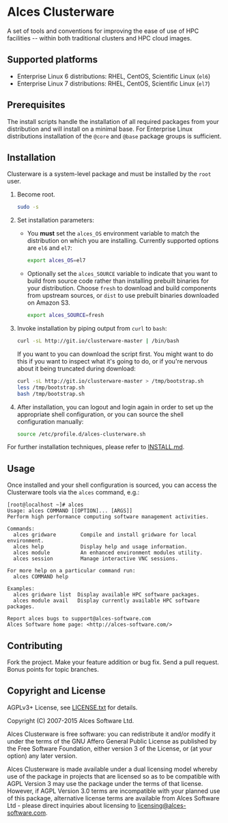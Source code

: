 # Alces Clusterware

A set of tools and conventions for improving the ease of use of HPC facilities -- within both traditional clusters and HPC cloud images.

## Supported platforms

* Enterprise Linux 6 distributions: RHEL, CentOS, Scientific Linux (`el6`)
* Enterprise Linux 7 distributions: RHEL, CentOS, Scientific Linux (`el7`)

## Prerequisites

The install scripts handle the installation of all required packages from your distribution and will install on a minimal base.  For Enterprise Linux distributions installation of the `@core` and `@base` package groups is sufficient.

## Installation

Clusterware is a system-level package and must be installed by the `root` user.

1. Become root.

   ```bash
   sudo -s
   ```

2. Set installation parameters:

   * You **must** set the `alces_OS` environment variable to match the distribution on which you are installing. Currently supported options are `el6` and `el7`:

     ```bash
     export alces_OS=el7
     ```
   
   * Optionally set the `alces_SOURCE` variable to indicate that you want to build from source code rather than installing prebuilt binaries for your distribution.  Choose `fresh` to download and build components from upstream sources, or `dist` to use prebuilt binaries downloaded on Amazon S3.
   
     ```bash
     export alces_SOURCE=fresh
     ```

3. Invoke installation by piping output from `curl` to `bash`:

   ```bash
   curl -sL http://git.io/clusterware-master | /bin/bash
   ```

   If you want to you can download the script first.  You might want to do this if you want to inspect what it's going to do, or if you're nervous about it being truncated during download:

   ```bash
   curl -sL http://git.io/clusterware-master > /tmp/bootstrap.sh
   less /tmp/bootstrap.sh
   bash /tmp/bootstrap.sh
   ```

4. After installation, you can logout and login again in order to set up the appropriate shell configuration, or you can source the shell configuration manually:

   ```bash
   source /etc/profile.d/alces-clusterware.sh
   ```

For further installation techniques, please refer to [INSTALL.md](INSTALL.md).

## Usage

Once installed and your shell configuration is sourced, you can access the Clusterware tools via the `alces` command, e.g.:

```
[root@localhost ~]# alces
Usage: alces COMMAND [[OPTION]... [ARGS]]
Perform high performance computing software management activities.

Commands:
  alces gridware        Compile and install gridware for local environment.
  alces help            Display help and usage information.
  alces module          An enhanced environment modules utility.
  alces session         Manage interactive VNC sessions.

For more help on a particular command run:
  alces COMMAND help

Examples:
  alces gridware list  Display available HPC software packages.
  alces module avail   Display currently available HPC software packages.

Report alces bugs to support@alces-software.com
Alces Software home page: <http://alces-software.com/>
```

## Contributing

Fork the project. Make your feature addition or bug fix. Send a pull request. Bonus points for topic branches.

## Copyright and License

AGPLv3+ License, see [LICENSE.txt](LICENSE.txt) for details.

Copyright (C) 2007-2015 Alces Software Ltd.

Alces Clusterware is free software: you can redistribute it and/or modify it under the terms of the GNU Affero General Public License as published by the Free Software Foundation, either version 3 of the License, or (at your option) any later version.

Alces Clusterware is made available under a dual licensing model whereby use of the package in projects that are licensed so as to be compatible with AGPL Version 3 may use the package under the terms of that license. However, if AGPL Version 3.0 terms are incompatible with your planned use of this package, alternative license terms are available from Alces Software Ltd - please direct inquiries about licensing to [licensing@alces-software.com](mailto:licensing@alces-software.com).
